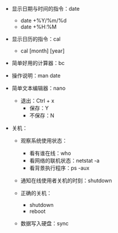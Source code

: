 - 显示日期与时间的指令：date
  - date +%Y/%m/%d
  - date +%H:%M
- 显示日历的指令：cal
  - cal \[month] [year]
- 简单好用的计算器：bc
- 操作说明：man date
- 简单文本编辑器：nano
  - 退出：Ctrl + x
    - 保存：Y
    - 不保存：N

- 关机：

  - 观察系统使用状态：
    - 看有谁在线：who
    - 看网络的联机状态：netstat -a
    - 看背景执行程序：ps -aux

  - 通知在线使用者关机的时刻：shutdown
  - 正确的关机：
    - shutdown
    - reboot

  - 数据写入硬盘：sync